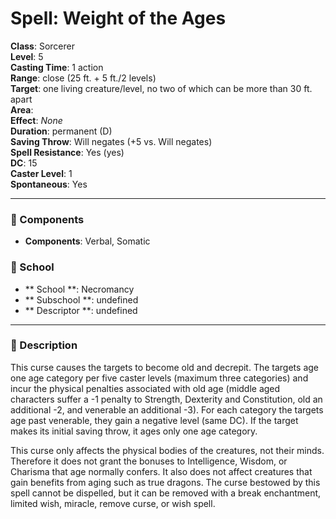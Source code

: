 
# Spell: Weight of the Ages
**Class**: Sorcerer  
**Level**: 5  
**Casting Time**: 1 action  
**Range**: close (25 ft. + 5 ft./2 levels)  
**Target**: one living creature/level, no two of which can be more than 30 ft. apart  
**Area**:   
**Effect**: _None_  
**Duration**: permanent (D)  
**Saving Throw**: Will negates (+5 vs. Will negates)  
**Spell Resistance**: Yes (yes)  
**DC**: 15  
**Caster Level**: 1  
**Spontaneous**: Yes

---

### 🔮 Components
- **Components**: Verbal, Somatic

### 🏫 School
- ** School **: Necromancy
- ** Subschool **: undefined
- ** Descriptor **: undefined
---

### 📜 Description
This curse causes the targets to become old and decrepit. The targets age one age category per five caster levels (maximum three categories) and incur the physical penalties associated with old age (middle aged characters suffer a -1 penalty to Strength, Dexterity and Constitution, old an additional -2, and venerable an additional -3). For each category the targets age past venerable, they gain a negative level (same DC). If the target makes its initial saving throw, it ages only one age category. 

This curse only affects the physical bodies of the creatures, not their minds. Therefore it does not grant the bonuses to Intelligence, Wisdom, or Charisma that age normally confers. It also does not affect creatures that gain benefits from aging such as true dragons. The curse bestowed by this spell cannot be dispelled, but it can be removed with a break enchantment, limited wish, miracle, remove curse, or wish spell.
